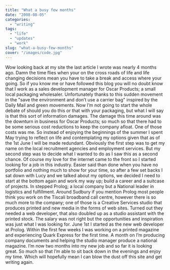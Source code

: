 ```yaml
---
title: "What a busy few months"
date: "2008-08-05"
categories:
  - "writing"
tags:
  - "life"
  - "updates"
  - "work"
slug: "what-a-busy-few-months"
cover: "/images/code.jpg"
---
```


Wow looking back at my site the last article I wrote was nearly 4 months ago. Damn the time flies when your on the cross roads of life and life changing decisions mean you have to take a break and access where your going. So if you know me or have followed this blog you will no doubt know that I work as a sales development manager for Oscar Products; a small local packaging wholesaler. Unfortunately thanks to this sudden movement in the "save the environment and don’t use a carrier bag" inspired by the Daily Mail and green movements. Now I’m not going to start the whole debate of should you do this or that with your packaging, but what I will say is that this sort of information damages. The damage this time around was the downturn in business for Oscar Products; so much so that there had to be some serious cost reductions to keep the company afloat. One of those costs was me. So instead of enjoying the beginnings of the summer I spent May trying to reflect on life and contemplating my options given that as of the 1st June I will be made redundant. Obviously the first step was to get my name on the local recruitment agencies and employment services. But my second step was to decide what I wanted to do as I saw this as a second chance. Of course my love for the internet came to the front so I started looking for a job in this industry. Easier said than done when you have no portfolio and nothing much to show for your time, so after a few set backs I sat down with Lucy and we talked about my options, we decided I need to start at the bottom again and work my way up; build a career and a suitcase of projects. In stepped Prolog; a local company but a National leader in logistics and fulfillment. Around Sudbury if you mention Prolog most people think you work on the Tiscali broadband call centre, however there is so much more to the company; one of those is a Creative Services studio that produces printed and new media in the forms of web sites. Turned out they needed a web developer, that also doubled up as a studio assistant with the printed stock. The salary was not right but the opportunities and inspiration was just what I was looking for. June 1st I started as the new web developer at Prolog. Within the first few weeks I was working on a printed magazine and experiencing Quark Express for the first time. A month on I’m producing company documents and helping the studio manager produce a national magazine. I’m now two months into my new job and so far it is looking great. So much so that I’m able to sit back down in the evenings and enjoy my time. Which will hopefully mean I can blow the dust off this site and get writing again.
